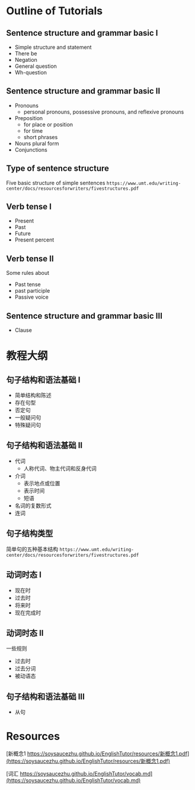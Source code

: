 # Outline of Tutorials

## Sentence structure and grammar basic I
- Simple structure and statement
- There be
- Negation
- General question
- Wh-question


## Sentence structure and grammar basic II
- Pronouns 
  - personal pronouns, possessive pronouns, and reflexive pronouns
- Preposition
  - for place or position
  - for time
  - short phrases
- Nouns plural form
- Conjunctions


## Type of sentence structure
Five basic structure of simple sentences
`https://www.umt.edu/writing-center/docs/resourcesforwriters/fivestructures.pdf`

## Verb tense I
- Present
- Past
- Future
- Present percent

## Verb tense II

Some rules about
- Past tense
- past participle 
- Passive voice


## Sentence structure and grammar basic III
- Clause



# 教程大纲

## 句子结构和语法基础 I
- 简单结构和陈述
- 存在句型
- 否定句
- 一般疑问句
- 特殊疑问句

## 句子结构和语法基础 II
- 代词
  - 人称代词、物主代词和反身代词
- 介词
  - 表示地点或位置
  - 表示时间
  - 短语
- 名词的复数形式
- 连词

## 句子结构类型
简单句的五种基本结构
`https://www.umt.edu/writing-center/docs/resourcesforwriters/fivestructures.pdf`

## 动词时态 I
- 现在时
- 过去时
- 将来时
- 现在完成时

## 动词时态 II
一些规则
- 过去时
- 过去分词
- 被动语态

## 句子结构和语法基础 III
- 从句


# Resources
[新概念1 https://soysaucezhu.github.io/EnglishTutor/resources/新概念1.pdf](https://soysaucezhu.github.io/EnglishTutor/resources/新概念1.pdf)

[词汇 https://soysaucezhu.github.io/EnglishTutor/vocab.md](https://soysaucezhu.github.io/EnglishTutor/vocab.md)

